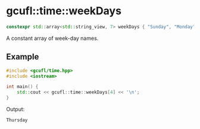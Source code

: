 # gcufl::time::weekDays
```cpp
constexpr std::array<std::string_view, 7> weekDays { "Sunday", "Monday", "Tuesday", "Wednesday", "Thursday", "Friday", "Saturday" };
```
A constant array of week-day names.
## Example
```cpp
#include <gcufl/time.hpp>
#include <iostream>

int main() {
	std::cout << gcufl::time::weekDays[4] << '\n';
}
```
Output:
```
Thursday
```
